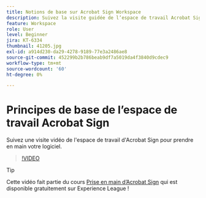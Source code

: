```yaml
---
title: Notions de base sur Acrobat Sign Workspace
description: Suivez la visite guidée de l’espace de travail Acrobat Sign pour prendre en main votre logiciel
feature: Workspace
role: User
level: Beginner
jira: KT-6334
thumbnail: 41205.jpg
exl-id: a914d230-da29-4278-9189-77e3a2486ae8
source-git-commit: 452299b2b786beab9df7a5019da4f3840d9cdec9
workflow-type: tm+mt
source-wordcount: '60'
ht-degree: 0%

---
```


# Principes de base de l’espace de travail Acrobat Sign

Suivez une visite vidéo de l&#39;espace de travail d&#39;Acrobat Sign pour prendre en main votre logiciel.

>[!VIDEO](https://video.tv.adobe.com/v/41205?quality=12&learn=on&hidetitle=true)

>[!TIP]
>
>Cette vidéo fait partie du cours [Prise en main d’Acrobat Sign](https://experienceleague.adobe.com/?recommended=Sign-U-1-2020.1) qui est disponible gratuitement sur Experience League !

